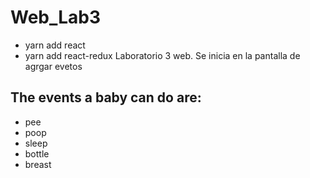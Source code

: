 # Web_Lab3
- yarn add react
- yarn add react-redux
Laboratorio 3 web. Se inicia en la pantalla de agrgar evetos
## The events a baby can do are:
- pee
- poop
- sleep
- bottle
- breast
